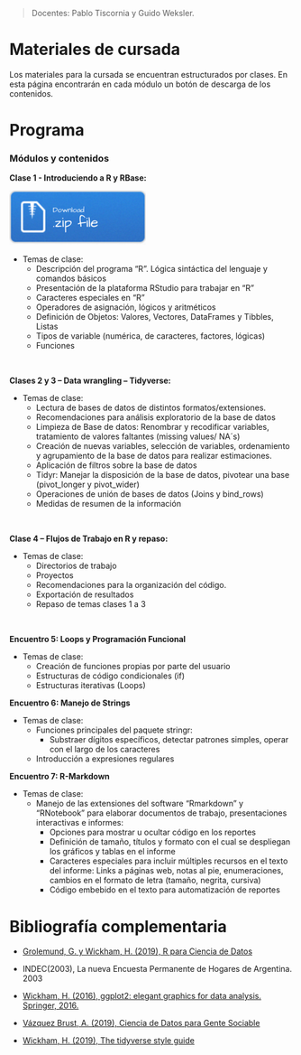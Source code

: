 > Docentes: Pablo Tiscornia y Guido Weksler.

# Materiales de cursada
Los materiales para la cursada se encuentran estructurados por clases. En esta página encontrarán en cada módulo un botón de descarga de los contenidos. 

# Programa

### Módulos y contenidos

__Clase 1 - Introduciendo a R y RBase:__

[![](img/Download.png)](Clase_1_R_base.rar)


+ Temas de clase: 
  +	Descripción del programa “R”. Lógica sintáctica del lenguaje y comandos básicos 
  +	Presentación de la plataforma RStudio para trabajar en “R”
  +	Caracteres especiales en “R”
  +	Operadores de asignación, lógicos y aritméticos
  +	Definición de Objetos: Valores, Vectores, DataFrames y Tibbles, Listas
  +	Tipos de variable (numérica, de caracteres, factores, lógicas)
  +	Funciones

<br>

__Clases 2 y 3 – Data wrangling – Tidyverse:__
 
+ Temas de clase:
  +	Lectura de bases de datos de distintos formatos/extensiones.
  +	Recomendaciones para análisis exploratorio de la base de datos 
  +	Limpieza de Base de datos: Renombrar y recodificar variables, tratamiento de valores faltantes (missing values/ NA´s)
  +	Creación de nuevas variables, selección de variables, ordenamiento y agrupamiento de la base de datos para realizar estimaciones.
  +	Aplicación de filtros sobre la base de datos
  +	Tidyr: Manejar la disposición de la base de datos, pivotear una base (pivot_longer y pivot_wider)
  +	Operaciones de unión de bases de datos (Joins y bind_rows) 
  +	Medidas de resumen de la información

  
<br>

__Clase 4 – Flujos de Trabajo en R y repaso:__

+ Temas de clase:
  + Directorios de trabajo
  + Proyectos
  + Recomendaciones para la organización del código.
  +	Exportación de resultados 
  +	Repaso de temas clases 1 a 3


<br>


__Encuentro 5: Loops y Programación Funcional__

+ Temas de clase:
  + Creación de funciones propias por parte del usuario 
  + Estructuras de código condicionales (if)
  + Estructuras iterativas (Loops)


__Encuentro 6: Manejo de Strings__

+ Temas de clase:
  + Funciones principales del paquete stringr:
    + Substraer dígitos específicos, detectar patrones simples, operar con el largo de los caracteres 
  + Introducción a expresiones regulares

__Encuentro 7: R-Markdown__

+ Temas de clase:
  + Manejo de las extensiones del software “Rmarkdown” y “RNotebook” para elaborar documentos de trabajo, presentaciones interactivas e informes:
    + Opciones para mostrar u ocultar código en los reportes
    + Definición de tamaño, títulos y formato con el cual se despliegan los gráficos y tablas en el informe
    + Caracteres especiales para incluir múltiples recursos en el texto del informe: Links a páginas web, notas al pie, enumeraciones, cambios en el formato de letra (tamaño, negrita, cursiva)
    + Código embebido en el texto para automatización de reportes


# Bibliografía complementaria

- [Grolemund, G. y Wickham, H. (2019), R para Ciencia de Datos](https://es.r4ds.hadley.nz)

- INDEC(2003), La nueva Encuesta Permanente de Hogares de Argentina. 2003

- [Wickham, H. (2016), ggplot2: elegant graphics for data analysis. Springer, 2016. ](https://ggplot2-book.org/)

- [Vázquez Brust, A. (2019), Ciencia de Datos para Gente Sociable](https://bitsandbricks.github.io/ciencia_de_datos_gente_sociable/)

- [Wickham, H. (2019), The tidyverse style guide](https://style.tidyverse.org/)

